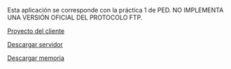 Esta aplicación se corresponde con la práctica 1 de PED. NO IMPLEMENTA UNA VERSIÓN OFICIAL DEL PROTOCOLO FTP.

[Proyecto del cliente](http://code.google.com/p/pseudo-ftp-client/)

[Descargar servidor](http://code.google.com/p/pseudo-ftp/downloads/detail?name=ftp-server.zip)

[Descargar memoria](http://code.google.com/p/pseudo-ftp/downloads/detail?name=P1.pdf)